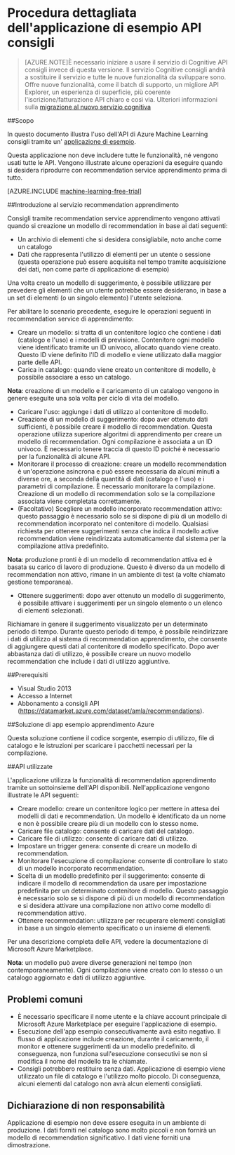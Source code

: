 <properties 
    pageTitle="Operazioni comuni dell'API di consigli risorse computer | Microsoft Azure" 
    description="Applicazione di esempio Recommendation ML Azure" 
    services="machine-learning" 
    documentationCenter="" 
    authors="LuisCabrer" 
    manager="jhubbard" 
    editor="cgronlun"/>

<tags 
    ms.service="machine-learning" 
    ms.workload="data-services" 
    ms.tgt_pltfrm="na" 
    ms.devlang="na" 
    ms.topic="article" 
    ms.date="09/08/2016" 
    ms.author="luisca"/> 


# <a name="recommendations-api-sample-application-walkthrough"></a>Procedura dettagliata dell'applicazione di esempio API consigli

>[AZURE.NOTE]È necessario iniziare a usare il servizio di Cognitive API consigli invece di questa versione. Il servizio Cognitive consigli andrà a sostituire il servizio e tutte le nuove funzionalità da sviluppare sono. Offre nuove funzionalità, come il batch di supporto, un migliore API Explorer, un esperienza di superficie, più coerente l'iscrizione/fatturazione API chiaro e così via.
> Ulteriori informazioni sulla [migrazione al nuovo servizio cognitiva](http://aka.ms/recomigrate)

##<a name="purpose"></a>Scopo

In questo documento illustra l'uso dell'API di Azure Machine Learning consigli tramite un' [applicazione di esempio](https://code.msdn.microsoft.com/Recommendations-144df403).

Questa applicazione non deve includere tutte le funzionalità, né vengono usati tutte le API. Vengono illustrate alcune operazioni da eseguire quando si desidera riprodurre con recommendation service apprendimento prima di tutto. 

[AZURE.INCLUDE [machine-learning-free-trial](../../includes/machine-learning-free-trial.md)]

##<a name="introduction-to-machine-learning-recommendation-service"></a>Introduzione al servizio recommendation apprendimento

Consigli tramite recommendation service apprendimento vengono attivati quando si creazione un modello di recommendation in base ai dati seguenti:

* Un archivio di elementi che si desidera consigliabile, noto anche come un catalogo
* Dati che rappresenta l'utilizzo di elementi per un utente o sessione (questa operazione può essere acquisita nel tempo tramite acquisizione dei dati, non come parte di applicazione di esempio)

Una volta creato un modello di suggerimento, è possibile utilizzare per prevedere gli elementi che un utente potrebbe essere desiderano, in base a un set di elementi (o un singolo elemento) l'utente seleziona.

Per abilitare lo scenario precedente, eseguire le operazioni seguenti in recommendation service di apprendimento:

* Creare un modello: si tratta di un contenitore logico che contiene i dati (catalogo e l'uso) e i modelli di previsione. Contenitore ogni modello viene identificato tramite un ID univoco, allocato quando viene creato. Questo ID viene definito l'ID di modello e viene utilizzato dalla maggior parte delle API. 
* Carica in catalogo: quando viene creato un contenitore di modello, è possibile associare a esso un catalogo.

**Nota**: creazione di un modello e il caricamento di un catalogo vengono in genere eseguite una sola volta per ciclo di vita del modello.

* Caricare l'uso: aggiunge i dati di utilizzo al contenitore di modello.
* Creazione di un modello di suggerimento: dopo aver ottenuto dati sufficienti, è possibile creare il modello di recommendation. Questa operazione utilizza superiore algoritmi di apprendimento per creare un modello di recommendation. Ogni compilazione è associata a un ID univoco. È necessario tenere traccia di questo ID poiché è necessario per la funzionalità di alcune API.
* Monitorare il processo di creazione: creare un modello recommendation è un'operazione asincrona e può essere necessaria da alcuni minuti a diverse ore, a seconda della quantità di dati (catalogo e l'uso) e i parametri di compilazione. È necessario monitorare la compilazione. Creazione di un modello di recommendation solo se la compilazione associata viene completata correttamente.
* (Facoltativo) Scegliere un modello incorporato recommendation attivo: questo passaggio è necessario solo se si dispone di più di un modello di recommendation incorporato nel contenitore di modello. Qualsiasi richiesta per ottenere suggerimenti senza che indica il modello active recommendation viene reindirizzata automaticamente dal sistema per la compilazione attiva predefinito. 

**Nota**: produzione pronti è di un modello di recommendation attiva ed è basata su carico di lavoro di produzione. Questo è diverso da un modello di recommendation non attivo, rimane in un ambiente di test (a volte chiamato gestione temporanea).

* Ottenere suggerimenti: dopo aver ottenuto un modello di suggerimento, è possibile attivare i suggerimenti per un singolo elemento o un elenco di elementi selezionati. 

Richiamare in genere il suggerimento visualizzato per un determinato periodo di tempo. Durante questo periodo di tempo, è possibile reindirizzare i dati di utilizzo al sistema di recommendation apprendimento, che consente di aggiungere questi dati al contenitore di modello specificato. Dopo aver abbastanza dati di utilizzo, è possibile creare un nuovo modello recommendation che include i dati di utilizzo aggiuntive. 

##<a name="prerequisites"></a>Prerequisiti

* Visual Studio 2013
* Accesso a Internet 
* Abbonamento a consigli API (https://datamarket.azure.com/dataset/amla/recommendations).

##<a name="azure-machine-learning-sample-app-solution"></a>Soluzione di app esempio apprendimento Azure

Questa soluzione contiene il codice sorgente, esempio di utilizzo, file di catalogo e le istruzioni per scaricare i pacchetti necessari per la compilazione.

##<a name="the-apis-used"></a>API utilizzate

L'applicazione utilizza la funzionalità di recommendation apprendimento tramite un sottoinsieme dell'API disponibili. Nell'applicazione vengono illustrate le API seguenti:

* Creare modello: creare un contenitore logico per mettere in attesa dei modelli di dati e recommendation. Un modello è identificato da un nome e non è possibile creare più di un modello con lo stesso nome.
* Caricare file catalogo: consente di caricare dati del catalogo.
* Caricare file di utilizzo: consente di caricare dati di utilizzo.
* Impostare un trigger genera: consente di creare un modello di recommendation.
* Monitorare l'esecuzione di compilazione: consente di controllare lo stato di un modello incorporato recommendation.
* Scelta di un modello predefinito per il suggerimento: consente di indicare il modello di recommendation da usare per impostazione predefinita per un determinato contenitore di modello. Questo passaggio è necessario solo se si dispone di più di un modello di recommendation e si desidera attivare una compilazione non attivo come modello di recommendation attivo.
* Ottenere recommendation: utilizzare per recuperare elementi consigliati in base a un singolo elemento specificato o un insieme di elementi. 

Per una descrizione completa delle API, vedere la documentazione di Microsoft Azure Marketplace. 

**Nota**: un modello può avere diverse generazioni nel tempo (non contemporaneamente). Ogni compilazione viene creato con lo stesso o un catalogo aggiornato e dati di utilizzo aggiuntive.

## <a name="common-pitfalls"></a>Problemi comuni

* È necessario specificare il nome utente e la chiave account principale di Microsoft Azure Marketplace per eseguire l'applicazione di esempio.
* Esecuzione dell'app esempio consecutivamente avrà esito negativo. Il flusso di applicazione include creazione, durante il caricamento, il monitor e ottenere suggerimenti da un modello predefinito. di conseguenza, non funziona sull'esecuzione consecutivi se non si modifica il nome del modello tra le chiamate.
* Consigli potrebbero restituire senza dati. Applicazione di esempio viene utilizzato un file di catalogo e l'utilizzo molto piccolo. Di conseguenza, alcuni elementi dal catalogo non avrà alcun elementi consigliati.

## <a name="disclaimer"></a>Dichiarazione di non responsabilità
Applicazione di esempio non deve essere eseguita in un ambiente di produzione. I dati forniti nel catalogo sono molto piccoli e non fornirà un modello di recommendation significativo. I dati viene forniti una dimostrazione. 
 
